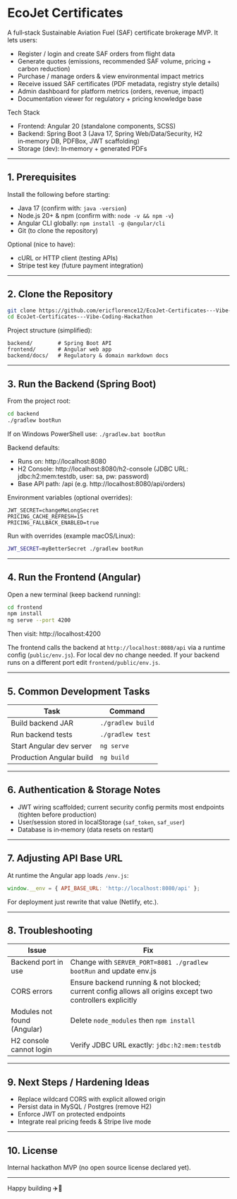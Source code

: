 # EcoJet Certificates

A full‑stack Sustainable Aviation Fuel (SAF) certificate brokerage MVP. It lets users:
- Register / login and create SAF orders from flight data
- Generate quotes (emissions, recommended SAF volume, pricing + carbon reduction)
- Purchase / manage orders & view environmental impact metrics
- Receive issued SAF certificates (PDF metadata, registry style details)
- Admin dashboard for platform metrics (orders, revenue, impact)
- Documentation viewer for regulatory + pricing knowledge base

Tech Stack
- Frontend: Angular 20 (standalone components, SCSS)
- Backend: Spring Boot 3 (Java 17, Spring Web/Data/Security, H2 in‑memory DB, PDFBox, JWT scaffolding)
- Storage (dev): In‑memory + generated PDFs

---
## 1. Prerequisites
Install the following before starting:
- Java 17 (confirm with: `java -version`)
- Node.js 20+ & npm (confirm with: `node -v && npm -v`)
- Angular CLI globally: `npm install -g @angular/cli`
- Git (to clone the repository)

Optional (nice to have):
- cURL or HTTP client (testing APIs)
- Stripe test key (future payment integration)

---
## 2. Clone the Repository
```bash
git clone https://github.com/ericflorence12/EcoJet-Certificates---Vibe-Coding-Hackathon.git
cd EcoJet-Certificates---Vibe-Coding-Hackathon
```

Project structure (simplified):
```
backend/        # Spring Boot API
frontend/       # Angular web app
backend/docs/   # Regulatory & domain markdown docs
```

---
## 3. Run the Backend (Spring Boot)
From the project root:
```bash
cd backend
./gradlew bootRun
```
If on Windows PowerShell use: `./gradlew.bat bootRun`

Backend defaults:
- Runs on: http://localhost:8080
- H2 Console: http://localhost:8080/h2-console (JDBC URL: jdbc:h2:mem:testdb, user: sa, pw: password)
- Base API path: /api (e.g. http://localhost:8080/api/orders)

Environment variables (optional overrides):
```
JWT_SECRET=changeMeLongSecret
PRICING_CACHE_REFRESH=15
PRICING_FALLBACK_ENABLED=true
```
Run with overrides (example macOS/Linux):
```bash
JWT_SECRET=myBetterSecret ./gradlew bootRun
```

---
## 4. Run the Frontend (Angular)
Open a new terminal (keep backend running):
```bash
cd frontend
npm install
ng serve --port 4200
```
Then visit: http://localhost:4200

The frontend calls the backend at `http://localhost:8080/api` via a runtime config (`public/env.js`). For local dev no change needed. If your backend runs on a different port edit `frontend/public/env.js`.

---
## 5. Common Development Tasks
| Task | Command |
|------|---------|
| Build backend JAR | `./gradlew build` |
| Run backend tests | `./gradlew test` |
| Start Angular dev server | `ng serve` |
| Production Angular build | `ng build` |

---
## 6. Authentication & Storage Notes
- JWT wiring scaffolded; current security config permits most endpoints (tighten before production)
- User/session stored in localStorage (`saf_token`, `saf_user`)
- Database is in‑memory (data resets on restart)

---
## 7. Adjusting API Base URL
At runtime the Angular app loads `/env.js`:
```js
window.__env = { API_BASE_URL: 'http://localhost:8080/api' };
```
For deployment just rewrite that value (Netlify, etc.).

---
## 8. Troubleshooting
| Issue | Fix |
|-------|-----|
| Backend port in use | Change with `SERVER_PORT=8081 ./gradlew bootRun` and update env.js |
| CORS errors | Ensure backend running & not blocked; current config allows all origins except two controllers explicitly | 
| Modules not found (Angular) | Delete `node_modules` then `npm install` |
| H2 console cannot login | Verify JDBC URL exactly: `jdbc:h2:mem:testdb` |

---
## 9. Next Steps / Hardening Ideas
- Replace wildcard CORS with explicit allowed origin
- Persist data in MySQL / Postgres (remove H2)
- Enforce JWT on protected endpoints
- Integrate real pricing feeds & Stripe live mode

---
## 10. License
Internal hackathon MVP (no open source license declared yet).

---
Happy building ✈️🌱
